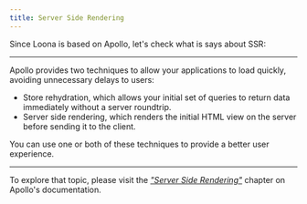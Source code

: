 ```yaml
---
title: Server Side Rendering
---
```


Since Loona is based on Apollo, let's check what is says about SSR:

---

Apollo provides two techniques to allow your applications to load quickly, avoiding unnecessary delays to users:

- Store rehydration, which allows your initial set of queries to return data immediately without a server roundtrip.
- Server side rendering, which renders the initial HTML view on the server before sending it to the client.

You can use one or both of these techniques to provide a better user experience.

---

To explore that topic, please visit the [_"Server Side Rendering"_](https://www.apollographql.com/docs/angular/recipes/server-side-rendering.html) chapter on Apollo's documentation.
